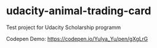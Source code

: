 # udacity-animal-trading-card
Test project for Udacity Scholarship programm

Codepen Demo:
https://codepen.io/Yulya_Yu/pen/gXgLrG
